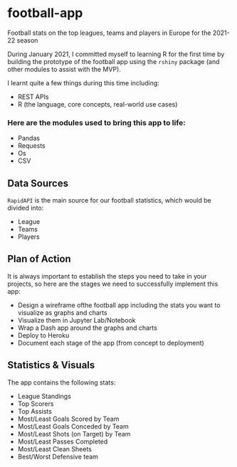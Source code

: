 # football-app
Football stats on the top leagues, teams and players in Europe for the 2021-22 season 


During January 2021, I committed myself to learning R for the first time by building the prototype of the football app using the `rshiny` package (and other modules to assist with the MVP). 

I learnt quite a few things during this time including:

- REST APIs
- R (the language, core concepts, real-world use cases)



### Here are the modules used to bring this app to life:

- Pandas
- Requests
- Os
- CSV


## Data Sources

`RapidAPI` is the main source for our football statistics, which would be divided into:
- League
- Teams
- Players



## Plan of Action 
It is always important to establish the steps you need to take in your projects, so here are the stages we need to successfully implement this app:

- Design a wireframe ofthe football app including the stats you want to visualize as graphs and charts
- Visualize them in Jupyter Lab/Notebook
- Wrap a Dash app around the graphs and charts 
- Deploy to Heroku 
- Document each stage of the app (from concept to deployment)


## Statistics & Visuals

The app contains the following stats:

- League Standings 
- Top Scorers
- Top Assists
- Most/Least Goals Scored by Team
- Most/Least Goals Conceded by Team
- Most/Least Shots (on Target) by Team
- Most/Least Passes Completed 
- Most/Least Clean Sheets
- Best/Worst Defensive team
